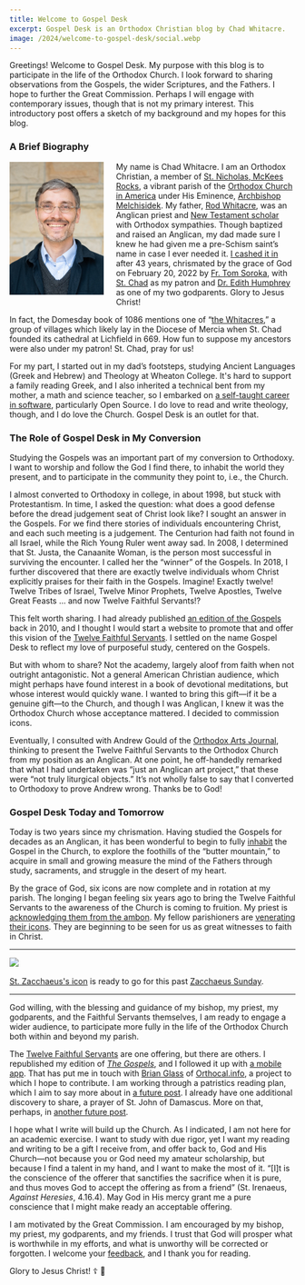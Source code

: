 ```yaml
---
title: Welcome to Gospel Desk
excerpt: Gospel Desk is an Orthodox Christian blog by Chad Whitacre.
image: /2024/welcome-to-gospel-desk/social.webp
---
```


Greetings! Welcome to Gospel Desk. My purpose with this blog is to participate
in the life of the Orthodox Church. I look forward to sharing observations from
the Gospels, the wider Scriptures, and the Fathers. I hope to further the Great
Commission. Perhaps I will engage with contemporary issues, though that is not
my primary interest. This introductory post offers a sketch of my background
and my hopes for this blog.

### A Brief Biography

<div><a href="/about/chadwhitacre.jpg" style="display: block; float: left;
margin: 0 16pt 16pt 0 ! important; width: 33%;"><img
src="/about/chadwhitacre.small.jpg" style="margin: 0;"
></a></div>

My name is Chad Whitacre. I am an Orthodox Christian, a member of [St.
Nicholas, McKees Rocks](https://orthodoxpittsburgh.org/), a vibrant parish of
the [Orthodox Church in America](https://www.oca.org/) under His Eminence,
[Archbishop Melchisidek](https://www.ocadwpa.org/ourbishop). My father, [Rod
Whitacre](https://singinghome.com/), was an Anglican priest and [New Testament
scholar](https://whitacregreek.com/) with Orthodox sympathies. Though baptized
and raised an Anglican, my dad made sure I knew he had given me a pre-Schism
saint’s name in case I ever needed it. [I cashed it
in](https://www.ancientfaith.com/podcasts/aftodaylive/the_ups_and_downs_of_the_journey_to_orthodox_christianity)
after 43 years, chrismated by the grace of God on February 20, 2022 by [Fr. Tom
Soroka](https://www.ancientfaith.com/contributors/tom_soroka), with [St.
Chad](https://orthochristian.com/101836.html) as my patron and [Dr. Edith
Humphrey](https://edithmhumphrey.com/) as one of my two godparents. Glory to
Jesus Christ!

In fact, the Domesday book of 1086 mentions one of “[the
Whitacres](https://en.wikipedia.org/wiki/Nether_Whitacre),” a group of villages
which likely lay in the Diocese of Mercia when St. Chad founded its cathedral
at Lichfield in 669. How fun to suppose my ancestors were also under my patron!
St. Chad, pray for us!

For my part, I started out in my dad’s footsteps, studying Ancient Languages
(Greek and Hebrew) and Theology at Wheaton College. It's hard to support a
family reading Greek, and I also inherited a technical bent from my mother, a
math and science teacher, so I embarked on [a self-taught career in
software](https://chadwhitacre.com/), particularly Open Source. I do love to
read and write theology, though, and I do love the Church. Gospel Desk is an
outlet for that.

### The Role of Gospel Desk in My Conversion

Studying the Gospels was an important part of my conversion to Orthodoxy. I
want to worship and follow the God I find there, to inhabit the world they
present, and to participate in the community they point to, i.e., the Church.

I almost converted to Orthodoxy in college, in about 1998, but stuck with
Protestantism. In time, I asked the question: what does a good defense before
the dread judgement seat of Christ look like? I sought an answer in the
Gospels. For we find there stories of individuals encountering Christ, and each
such meeting is a judgement. The Centurion had faith not found in all Israel,
while the Rich Young Ruler went away sad. In 2008, I determined that St. Justa,
the Canaanite Woman, is the person most successful in surviving the encounter.
I called her the “winner” of the Gospels. In 2018, I further discovered that
there are exactly twelve individuals whom Christ explicitly praises for their
faith in the Gospels. Imagine! Exactly twelve! Twelve Tribes of Israel, Twelve
Minor Prophets, Twelve Apostles, Twelve Great Feasts ... and now Twelve
Faithful Servants!?

This felt worth sharing. I had already published [an edition of the
Gospels](/the-gospels/) back in 2010, and I thought I would start a website to
promote that and offer this vision of the [Twelve Faithful
Servants](/the-twelve-faithful-servants/). I settled on the name Gospel Desk to
reflect my love of purposeful study, centered on the Gospels.

But with whom to share? Not the academy, largely aloof from faith when not
outright antagonistic. Not a general American Christian audience, which might
perhaps have found interest in a book of devotional meditations, but whose
interest would quickly wane. I wanted to bring this gift—if it be a genuine
gift—to the Church, and though I was Anglican, I knew it was the Orthodox
Church whose acceptance mattered. I decided to commission icons.

Eventually, I consulted with Andrew Gould of the [Orthodox Arts
Journal](https://orthodoxartsjournal.org/), thinking to present the Twelve
Faithful Servants to the Orthodox Church from my position as an Anglican. At
one point, he off-handedly remarked that what I had undertaken was “just an
Anglican art project,” that these were “not truly liturgical objects.” It’s not
wholly false to say that I converted to Orthodoxy to prove Andrew wrong. Thanks
be to God!

### Gospel Desk Today and Tomorrow

Today is two years since my chrismation. Having studied the Gospels for decades
as an Anglican, it has been wonderful to begin to fully <u>inhabit</u> the
Gospel in the Church, to explore the foothills of the “butter mountain,” to
acquire in small and growing measure the mind of the Fathers through study,
sacraments, and struggle in the desert of my heart.

By the grace of God, six icons are now complete and in rotation at my parish.
The longing I began feeling six years ago to bring the Twelve Faithful Servants
to the awareness of the Church is coming to fruition. My priest is
[acknowledging them from the
ambon](https://www.facebook.com/watch/live/?ref=watch_permalink&v=1021074838986786&t=7401).
My fellow parishioners are [venerating their
icons](https://www.facebook.com/watch/live/?ref=watch_permalink&v=1021074838986786&t=7790).
They are beginning to be seen for us as great witnesses to faith in Christ.

---

<a href="./tetrapod.webp"><img src="./tetrapod.webp"></a>

<div class="caption"><a href="/the-twelve-faithful-servants/st-zacchaeus/">St.
Zacchaeus's icon</a> is ready to go for this past <a
href="https://www.oca.org/saints/lives/2024/02/18/1-sunday-of-zacchaeus">Zacchaeus
Sunday</a>.</div>

---

God willing, with the blessing and guidance of my bishop, my priest, my
godparents, and the Faithful Servants themselves, I am ready to engage a wider
audience, to participate more fully in the life of the Orthodox Church both
within and beyond my parish.

The [Twelve Faithful Servants](/the-twelve-faithful-servants/) are one
offering, but there are others. I republished my edition of [_The
Gospels_](/the-gospels), and I followed it up with [a mobile app](/app/). That
has put me in touch with [Brian Glass](https://parochianus.blog/) of
[Orthocal.info](https://orthocal.info/), a project to which I hope to
contribute. I am working through a patristics reading plan, which I aim to say
more about in [a future
post](https://github.com/gospeldesk/www.gospeldesk.org/issues/29). I already
have one additional discovery to share, a prayer of St. John of Damascus. More
on that, perhaps, in [another future
post](https://github.com/gospeldesk/www.gospeldesk.org/issues/31).

I hope what I write will build up the Church. As I indicated, I am not here for
an academic exercise. I want to study with due rigor, yet I want my reading and
writing to be a gift I receive from, and offer back to, God and His Church—not
because you or God need my amateur scholarship, but because I find a talent in
my hand, and I want to make the most of it. “[I]t is the conscience of the
offerer that sanctifies the sacrifice when it is pure, and thus moves God to
accept the offering as from a friend” (St. Irenaeus, _Against Heresies_,
4.16.4). May God in His mercy grant me a pure conscience that I might make
ready an acceptable offering.

I am motivated by the Great Commission. I am encouraged by my bishop, my
priest, my godparents, and my friends. I trust that God will prosper what is
worthwhile in my efforts, and what is unworthy will be corrected or forgotten.
I welcome your [feedback](mailto:chad@zetaweb.com), and I thank you for
reading.

Glory to Jesus Christ! ☦️ 💃
